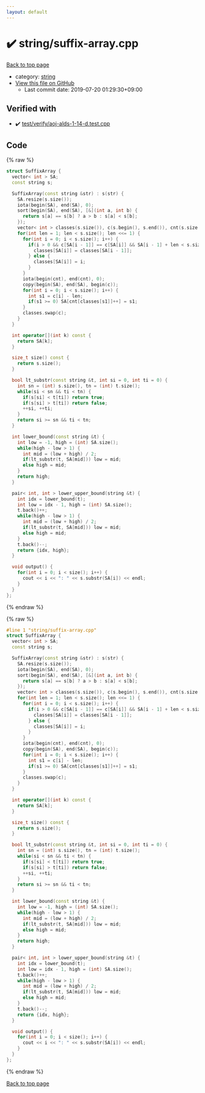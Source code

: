 ```yaml
---
layout: default
---
```


<!-- mathjax config similar to math.stackexchange -->
<script type="text/javascript" async
  src="https://cdnjs.cloudflare.com/ajax/libs/mathjax/2.7.5/MathJax.js?config=TeX-MML-AM_CHTML">
</script>
<script type="text/x-mathjax-config">
  MathJax.Hub.Config({
    TeX: { equationNumbers: { autoNumber: "AMS" }},
    tex2jax: {
      inlineMath: [ ['$','$'] ],
      processEscapes: true
    },
    "HTML-CSS": { matchFontHeight: false },
    displayAlign: "left",
    displayIndent: "2em"
  });
</script>

<script type="text/javascript" src="https://cdnjs.cloudflare.com/ajax/libs/jquery/3.4.1/jquery.min.js"></script>
<script src="https://cdn.jsdelivr.net/npm/jquery-balloon-js@1.1.2/jquery.balloon.min.js" integrity="sha256-ZEYs9VrgAeNuPvs15E39OsyOJaIkXEEt10fzxJ20+2I=" crossorigin="anonymous"></script>
<script type="text/javascript" src="../../assets/js/copy-button.js"></script>
<link rel="stylesheet" href="../../assets/css/copy-button.css" />


# :heavy_check_mark: string/suffix-array.cpp

<a href="../../index.html">Back to top page</a>

* category: <a href="../../index.html#b45cffe084dd3d20d928bee85e7b0f21">string</a>
* <a href="{{ site.github.repository_url }}/blob/master/string/suffix-array.cpp">View this file on GitHub</a>
    - Last commit date: 2019-07-20 01:29:30+09:00




## Verified with

* :heavy_check_mark: <a href="../../verify/test/verify/aoj-alds-1-14-d.test.cpp.html">test/verify/aoj-alds-1-14-d.test.cpp</a>


## Code

<a id="unbundled"></a>
{% raw %}
```cpp
struct SuffixArray {
  vector< int > SA;
  const string s;

  SuffixArray(const string &str) : s(str) {
    SA.resize(s.size());
    iota(begin(SA), end(SA), 0);
    sort(begin(SA), end(SA), [&](int a, int b) {
      return s[a] == s[b] ? a > b : s[a] < s[b];
    });
    vector< int > classes(s.size()), c(s.begin(), s.end()), cnt(s.size());
    for(int len = 1; len < s.size(); len <<= 1) {
      for(int i = 0; i < s.size(); i++) {
        if(i > 0 && c[SA[i - 1]] == c[SA[i]] && SA[i - 1] + len < s.size() && c[SA[i - 1] + len / 2] == c[SA[i] + len / 2]) {
          classes[SA[i]] = classes[SA[i - 1]];
        } else {
          classes[SA[i]] = i;
        }
      }
      iota(begin(cnt), end(cnt), 0);
      copy(begin(SA), end(SA), begin(c));
      for(int i = 0; i < s.size(); i++) {
        int s1 = c[i] - len;
        if(s1 >= 0) SA[cnt[classes[s1]]++] = s1;
      }
      classes.swap(c);
    }
  }

  int operator[](int k) const {
    return SA[k];
  }

  size_t size() const {
    return s.size();
  }

  bool lt_substr(const string &t, int si = 0, int ti = 0) {
    int sn = (int) s.size(), tn = (int) t.size();
    while(si < sn && ti < tn) {
      if(s[si] < t[ti]) return true;
      if(s[si] > t[ti]) return false;
      ++si, ++ti;
    }
    return si >= sn && ti < tn;
  }

  int lower_bound(const string &t) {
    int low = -1, high = (int) SA.size();
    while(high - low > 1) {
      int mid = (low + high) / 2;
      if(lt_substr(t, SA[mid])) low = mid;
      else high = mid;
    }
    return high;
  }

  pair< int, int > lower_upper_bound(string &t) {
    int idx = lower_bound(t);
    int low = idx - 1, high = (int) SA.size();
    t.back()++;
    while(high - low > 1) {
      int mid = (low + high) / 2;
      if(lt_substr(t, SA[mid])) low = mid;
      else high = mid;
    }
    t.back()--;
    return {idx, high};
  }

  void output() {
    for(int i = 0; i < size(); i++) {
      cout << i << ": " << s.substr(SA[i]) << endl;
    }
  }
};

```
{% endraw %}

<a id="bundled"></a>
{% raw %}
```cpp
#line 1 "string/suffix-array.cpp"
struct SuffixArray {
  vector< int > SA;
  const string s;

  SuffixArray(const string &str) : s(str) {
    SA.resize(s.size());
    iota(begin(SA), end(SA), 0);
    sort(begin(SA), end(SA), [&](int a, int b) {
      return s[a] == s[b] ? a > b : s[a] < s[b];
    });
    vector< int > classes(s.size()), c(s.begin(), s.end()), cnt(s.size());
    for(int len = 1; len < s.size(); len <<= 1) {
      for(int i = 0; i < s.size(); i++) {
        if(i > 0 && c[SA[i - 1]] == c[SA[i]] && SA[i - 1] + len < s.size() && c[SA[i - 1] + len / 2] == c[SA[i] + len / 2]) {
          classes[SA[i]] = classes[SA[i - 1]];
        } else {
          classes[SA[i]] = i;
        }
      }
      iota(begin(cnt), end(cnt), 0);
      copy(begin(SA), end(SA), begin(c));
      for(int i = 0; i < s.size(); i++) {
        int s1 = c[i] - len;
        if(s1 >= 0) SA[cnt[classes[s1]]++] = s1;
      }
      classes.swap(c);
    }
  }

  int operator[](int k) const {
    return SA[k];
  }

  size_t size() const {
    return s.size();
  }

  bool lt_substr(const string &t, int si = 0, int ti = 0) {
    int sn = (int) s.size(), tn = (int) t.size();
    while(si < sn && ti < tn) {
      if(s[si] < t[ti]) return true;
      if(s[si] > t[ti]) return false;
      ++si, ++ti;
    }
    return si >= sn && ti < tn;
  }

  int lower_bound(const string &t) {
    int low = -1, high = (int) SA.size();
    while(high - low > 1) {
      int mid = (low + high) / 2;
      if(lt_substr(t, SA[mid])) low = mid;
      else high = mid;
    }
    return high;
  }

  pair< int, int > lower_upper_bound(string &t) {
    int idx = lower_bound(t);
    int low = idx - 1, high = (int) SA.size();
    t.back()++;
    while(high - low > 1) {
      int mid = (low + high) / 2;
      if(lt_substr(t, SA[mid])) low = mid;
      else high = mid;
    }
    t.back()--;
    return {idx, high};
  }

  void output() {
    for(int i = 0; i < size(); i++) {
      cout << i << ": " << s.substr(SA[i]) << endl;
    }
  }
};

```
{% endraw %}

<a href="../../index.html">Back to top page</a>

